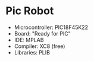 Pic Robot
=========

- Microcontroller: PIC18F45K22
- Board: "Ready for PIC"
- IDE: MPLAB
- Compiler: XC8 (free)
- Libraries: PLIB
